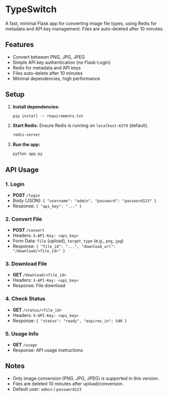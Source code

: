 # TypeSwitch

A fast, minimal Flask app for converting image file types, using Redis for metadata and API key management. Files are auto-deleted after 10 minutes.

## Features
- Convert between PNG, JPG, JPEG
- Simple API key authentication (no Flask-Login)
- Redis for metadata and API keys
- Files auto-delete after 10 minutes
- Minimal dependencies, high performance

## Setup

1. **Install dependencies:**
   ```bash
   pip install -r requirements.txt
   ```
2. **Start Redis:**
   Ensure Redis is running on `localhost:6379` (default).
   ```bash
   redis-server
   ```
3. **Run the app:**
   ```bash
   python app.py
   ```

## API Usage

### 1. Login
- **POST** `/login`
- Body (JSON): `{ "username": "admin", "password": "password123" }`
- Response: `{ "api_key": "..." }`

### 2. Convert File
- **POST** `/convert`
- Headers: `X-API-Key: <api_key>`
- Form Data: `file` (upload), `target_type` (e.g., `png`, `jpg`)
- Response: `{ "file_id": "...", "download_url": "/download/<file_id>" }`

### 3. Download File
- **GET** `/download/<file_id>`
- Headers: `X-API-Key: <api_key>`
- Response: File download

### 4. Check Status
- **GET** `/status/<file_id>`
- Headers: `X-API-Key: <api_key>`
- Response: `{ "status": "ready", "expires_in": 540 }`

### 5. Usage Info
- **GET** `/usage`
- Response: API usage instructions

## Notes
- Only image conversion (PNG, JPG, JPEG) is supported in this version.
- Files are deleted 10 minutes after upload/conversion.
- Default user: `admin` / `password123` 